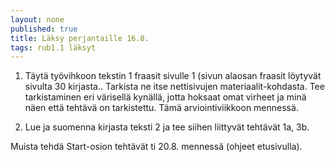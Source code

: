 ```yaml
---
layout: none
published: true
title: Läksy perjantaille 16.8.
tags: rub1.1 läksyt
---
```

1. Täytä työvihkoon tekstin 1 fraasit sivulle 1 (sivun alaosan fraasit löytyvät sivulta 30 kirjasta.. Tarkista ne itse nettisivujen materiaalit-kohdasta. Tee tarkistaminen eri värisellä kynällä, jotta hoksaat omat virheet ja minä näen että tehtävä on tarkistettu. Tämä arviointiviikkoon mennessä.

2. Lue ja suomenna kirjasta teksti 2 ja tee siihen liittyvät tehtävät 1a, 3b.

Muista tehdä Start-osion tehtävät ti 20.8. mennessä (ohjeet etusivulla).
